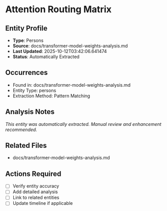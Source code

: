 # Attention Routing Matrix

## Entity Profile
- **Type**: Persons
- **Source**: docs/transformer-model-weights-analysis.md
- **Last Updated**: 2025-10-12T03:42:06.641474
- **Status**: Automatically Extracted

## Occurrences
- Found in: docs/transformer-model-weights-analysis.md
- Entity Type: persons
- Extraction Method: Pattern Matching

## Analysis Notes
*This entity was automatically extracted. Manual review and enhancement recommended.*

## Related Files
- docs/transformer-model-weights-analysis.md

## Actions Required
- [ ] Verify entity accuracy
- [ ] Add detailed analysis
- [ ] Link to related entities
- [ ] Update timeline if applicable
